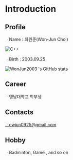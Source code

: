 # Introduction

## Profile
ㆍName : 최원준(Won-Jun Choi)

![C++](https://img.shields.io/badge/C++-000080.svg?&style=for-the-badge&logo=C++&logoColor=00FFFF)

ㆍBirth : 2003.09.25

![WonJun2003 's GitHub stats](https://github-readme-stats.vercel.app/api?username=WonJun2003&show_icons=true&theme=tokyonight)

## Career
ㆍ영남대학교 학부생

## Contacts
ㆍcwjun0925@gmail.com

## Hobby
ㆍBadminton, Game , and so on

